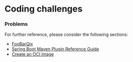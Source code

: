 # Coding challenges

### Problems
For further reference, please consider the following sections:

* [FooBarQix](./problems/FooBarQix.MD)
* [Spring Boot Maven Plugin Reference Guide](https://docs.spring.io/spring-boot/docs/3.1.2/maven-plugin/reference/html/)
* [Create an OCI image](https://docs.spring.io/spring-boot/docs/3.1.2/maven-plugin/reference/html/#build-image)

